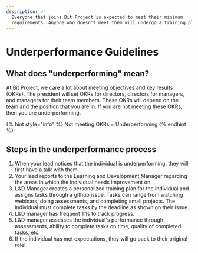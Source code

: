 ```yaml
---
description: >-
  Everyone that joins Bit Project is expected to meet their minimum
  requirements. Anyone who doesn't meet them will undergo a training plan.
---
```


# Underperformance Guidelines

## What does "underperforming" mean?

At Bit Project, we care a lot about meeting objectives and key results \(OKRs\). The president will set OKRs for directors, directors for managers, and managers for their team members. These OKRs will depend on the team and the position that you are in. If you are not meeting these OKRs, then you are underperforming. 

{% hint style="info" %}
 Not meeting OKRs = Underperforming
{% endhint %}

## Steps in the underperformance process

1. When your lead notices that the individual is underperforming, they will first have a talk with them.
2. Your lead reports to the Learning and Development Manager regarding the areas in which the individual needs improvement on.
3. L&D Manager creates a personalized training plan for the individual and assigns tasks through a github issue. Tasks can range from watching webinars, doing assessments, and completing small projects. The individual must complete tasks by the deadline as shown on their issue.
4. L&D manager has frequent 1:1s to track progress.
5. L&D manager assesses the individual's performance through assessments, ability to complete tasks on time, quality of completed tasks, etc.
6. If the individual has met expectations, they will go back to their original role!

